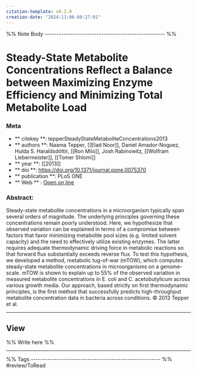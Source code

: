 ```yaml
---
citation-template: v0.2.0
creation-date: "2024:11:06-08:27:01"
---
```


%% Note Body --------------------------------------------------- %%
# Steady-State Metabolite Concentrations Reflect a Balance between Maximizing Enzyme Efficiency and Minimizing Total Metabolite Load

### Meta
- ** citekey **: tepperSteadyStateMetaboliteConcentrations2013
- ** authors **: Naama Tepper, [[Elad Noor]], Daniel Amador-Noguez, Hulda S. Haraldsdóttir, [[Ron Milo]], Josh Rabinowitz, [[Wolfram Liebermeister]], [[Tomer Shlomi]]
- ** year **: [[2013]]
- ** doi **: https://doi.org/10.1371/journal.pone.0075370
- ** publication **: PLoS ONE
- ** Web ** : [Open on line]()


### Abstract:
Steady-state metabolite concentrations in a microorganism typically span several orders of magnitude. The underlying principles governing these concentrations remain poorly understood. Here, we hypothesize that observed variation can be explained in terms of a compromise between factors that favor minimizing metabolite pool sizes (e.g. limited solvent capacity) and the need to effectively utilize existing enzymes. The latter requires adequate thermodynamic driving force in metabolic reactions so that forward flux substantially exceeds reverse flux. To test this hypothesis, we developed a method, metabolic tug-of-war (mTOW), which computes steady-state metabolite concentrations in microorganisms on a genome-scale. mTOW is shown to explain up to 55% of the observed variation in measured metabolite concentrations in E. coli and C. acetobutylicum across various growth media. Our approach, based strictly on first thermodynamic principles, is the first method that successfully predicts high-throughput metabolite concentration data in bacteria across conditions. © 2013 Tepper et al.

___

## View

%% Write here %%





___
%% Tags  ------------------------------------------------------- %%
#review/ToRead
